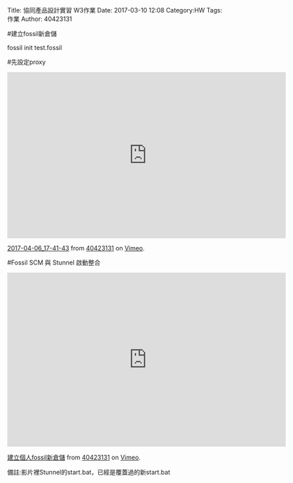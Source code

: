 Title: 協同產品設計實習   W3作業
Date: 2017-03-10 12:08
Category:HW
Tags:作業
Author: 40423131



<!-- PELICAN_END_SUMMARY -->

#建立fossil新倉儲
<p>fossil init test.fossil</p>

#先設定proxy
<iframe src="https://player.vimeo.com/video/212469649" width="640" height="382" frameborder="0" webkitallowfullscreen mozallowfullscreen allowfullscreen></iframe>
<p><a href="https://vimeo.com/212469649">2017-04-06_17-41-43</a> from <a href="https://vimeo.com/user44207151">40423131</a> on <a href="https://vimeo.com">Vimeo</a>.</p>

#Fossil SCM 與 Stunnel 啟動整合
<iframe src="https://player.vimeo.com/video/212469656" width="640" height="400" frameborder="0" webkitallowfullscreen mozallowfullscreen allowfullscreen></iframe>
<p><a href="https://vimeo.com/212469656">建立個人fossil新倉儲</a> from <a href="https://vimeo.com/user44207151">40423131</a> on <a href="https://vimeo.com">Vimeo</a>.</p>
<p>備註:影片裡Stunnel的start.bat，已經是覆蓋過的新start.bat</p>
